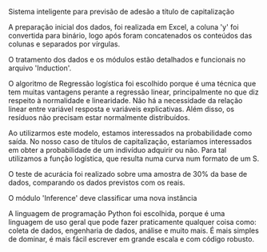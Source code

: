 Sistema inteligente para previsão de adesão a título de capitalização

A preparação inicial dos dados, foi realizada em Excel, a coluna 'y' foi convertida para binário, logo após
foram concatenados os conteúdos das colunas e separados por vírgulas.
  
O tratamento dos dados e os módulos estão detalhados e funcionais no arquivo 'Induction'.

O algoritmo de Regressão logística foi escolhido porque é uma técnica que tem muitas vantagens perante a regressão linear, 
principalmente no que diz respeito à normalidade e linearidade. Não há a necessidade da relação linear entre variável 
resposta e variáveis explicativas. Além disso, os resíduos não precisam estar normalmente distribuídos.

Ao utilizarmos este modelo, estamos interessados na probabilidade como saída. No nosso caso de títulos de capitalização, 
estaríamos interessados em obter a probabilidade de um indivíduo adquirir ou não. Para tal utilizamos a função logística, 
que resulta numa curva num formato de um S.

O teste de acurácia foi realizado sobre uma amostra de 30% da base de dados, comparando os dados previstos com os reais.

O módulo 'Inference' deve classificar uma nova instância

A linguagem de programação Python foi escolhida, porque é uma linguagem de uso geral que pode fazer 
praticamente qualquer coisa como: coleta de dados, engenharia de dados, análise e muito mais. É mais simples de dominar, 
é mais fácil escrever em grande escala e com código robusto.